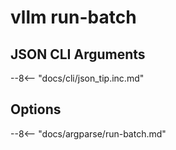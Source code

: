 # vllm run-batch

## JSON CLI Arguments

--8<-- "docs/cli/json_tip.inc.md"

## Options

--8<-- "docs/argparse/run-batch.md"

